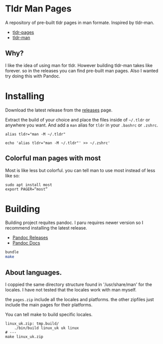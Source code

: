 # Tldr Man Pages

A repository of pre-built tldr pages in man formate.
Inspired by tldr-man.
- [tldr-pages](https://github.com/tldr-pages/tldr)
- [tldr-man](https://github.com/joelekstrom/tldr-man)

## Why?

I like the idea of using man for tldr. 
However building tldr-man takes like forever.
so in the releases you can find pre-built man pages.
Also I wanted try doing this with Pandoc.


# Installing

Download the latest release from the
[releases](https://github.com/opsaaaaa/tldr-man-pandoc-pages/releases)
page.

Extract the build of your choice and place the files inside of `~/.tldr` or anywhere you want.
And add a `man` alias for `tldr` in your `.bashrc` or `.zshrc`.
```
alias tldr="man -M ~/.tldr"
```
```
echo 'alias tldr="man -M ~/.tldr"' >> ~/.zshrc' 
```


## Colorful man pages with most

Most is like less but colorful.
you can tell man to use most instead of less like so:
```
sudo apt install most
export PAGER=“most”
```



# Building

Building project requites pandoc.
I paru requires newer version so I recommend installing the latest release.

- [Pandoc Releases](https://github.com/jgm/pandoc/releases)
- [Pandoc Docs](https://pandoc.org/getting-started.html)


```bash
bundle
make
```


## About languages.

I coppied the same directory structure found in '/usr/share/man' for the locales.
I have not tested that the locales work with man myself.

the `pages.zip` include all the locales and platforms.
the other zipfiles just include the main pages for their platforms.

You can tell make to build specific locales.
```
linux_uk.zip: tmp.build/
	./bin/build linux_uk uk linux
# ---
make linux_uk.zip
```



